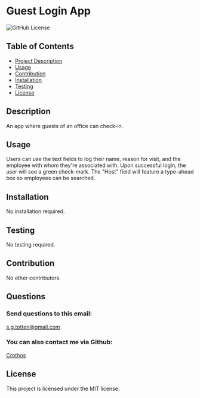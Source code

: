 # Guest Login App
<img src="https://img.shields.io/badge/license-MIT-blue.svg" alt="GitHub License">

## Table of Contents

* [Project Description](#description)
* [Usage](#usage)
* [Contribution](#contribution)
* [Installation](#installation)
* [Testing](#testing)
* [License](#license)

## Description
An app where guests of an office can check-in.

## Usage
Users can use the text fields to log their name, reason for visit, and the employee with whom they're associated with. Upon successful login, the user will see a green check-mark. The "Host" field will feature a type-ahead box so employees can be searched.

## Installation
No installation required.

## Testing
No testing required.

## Contribution
No other contributors.

## Questions
### Send questions to this email:
[s.g.totten@gmail.com](mailto:s.g.totten@gmail.com)
### You can also contact me via Github:
[Crothos](https://github.com/crothos)

## License
This project is licensed under the MIT license.


